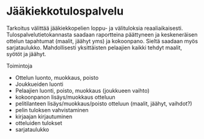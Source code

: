 # Jääkiekkotulospalvelu

Tarkoitus välittää jääkiekkopelien loppu- ja välituloksia reaaliaikaisesti. Tulospalvelutietokannasta saadaan raportteina päättyneen ja keskeneräisen ottelun tapahtumat (maalit, jäähyt yms) ja kokoonpano. Sieltä saadaan myös sarjataulukko. Mahdollisesti yksittäisten pelaajien kaikki tehdyt maalit, syötöt ja jäähyt.

Toimintoja

* Ottelun luonto, muokkaus, poisto
* Joukkueiden luonti
*	Pelaajien luonti, poisto, muokkaus (joukkueen vaihto)
*	kokoonpanon lisäys/muokkaus otteluun
*	pelitilanteen lisäys/muokkaus/poisto otteluun (maalit, jäähyt, vaihdot?)
*	pelin tuloksen vahvistaminen
*	kirjaajan kirjautuminen
*	otteluiden tulokset
*	sarjataulukko


